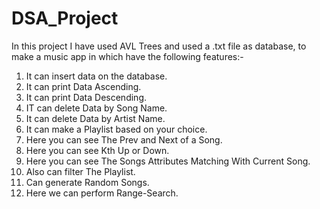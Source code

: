 # DSA_Project
In this project I have used AVL Trees and used a .txt file as database, to make a music app in which have the following features:-

1. It can insert data on the database.
2. It can print Data Ascending.
3. It can print Data Descending.
4. IT can delete Data by Song Name.
5. It can delete Data by Artist Name.
6. It can make a Playlist based on your choice.
7. Here you can see The Prev and Next of a Song.
8. Here you can see Kth Up or Down.
9. Here you can see The Songs Attributes Matching With Current Song.
10. Also can filter The Playlist.
11. Can generate Random Songs.
12. Here we can perform Range-Search.
